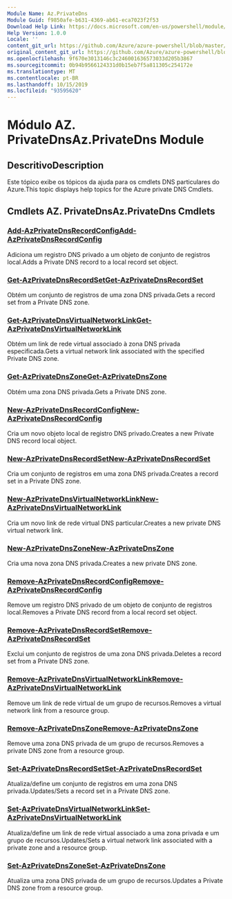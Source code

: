 ```yaml
---
Module Name: Az.PrivateDns
Module Guid: f9850afe-b631-4369-ab61-eca7023f2f53
Download Help Link: https://docs.microsoft.com/en-us/powershell/module/az.privatedns
Help Version: 1.0.0
Locale: ''
content_git_url: https://github.com/Azure/azure-powershell/blob/master/src/PrivateDns/PrivateDns/help/Az.PrivateDNS.md
original_content_git_url: https://github.com/Azure/azure-powershell/blob/master/src/PrivateDns/PrivateDns/help/Az.PrivateDNS.md
ms.openlocfilehash: 9f670e3013146c3c246001636573033d205b3867
ms.sourcegitcommit: 0b94b9566124331d0b15eb7f5a811305c254172e
ms.translationtype: MT
ms.contentlocale: pt-BR
ms.lasthandoff: 10/15/2019
ms.locfileid: "93595620"
---
```

# <span data-ttu-id="d512a-101">Módulo AZ. PrivateDns</span><span class="sxs-lookup"><span data-stu-id="d512a-101">Az.PrivateDns Module</span></span>
## <span data-ttu-id="d512a-102">Descritivo</span><span class="sxs-lookup"><span data-stu-id="d512a-102">Description</span></span>
<span data-ttu-id="d512a-103">Este tópico exibe os tópicos da ajuda para os cmdlets DNS particulares do Azure.</span><span class="sxs-lookup"><span data-stu-id="d512a-103">This topic displays help topics for the Azure private DNS Cmdlets.</span></span>

## <span data-ttu-id="d512a-104">Cmdlets AZ. PrivateDns</span><span class="sxs-lookup"><span data-stu-id="d512a-104">Az.PrivateDns Cmdlets</span></span>
### [<span data-ttu-id="d512a-105">Add-AzPrivateDnsRecordConfig</span><span class="sxs-lookup"><span data-stu-id="d512a-105">Add-AzPrivateDnsRecordConfig</span></span>](Add-AzPrivateDnsRecordConfig.md)
<span data-ttu-id="d512a-106">Adiciona um registro DNS privado a um objeto de conjunto de registros local.</span><span class="sxs-lookup"><span data-stu-id="d512a-106">Adds a Private DNS record to a local record set object.</span></span>

### [<span data-ttu-id="d512a-107">Get-AzPrivateDnsRecordSet</span><span class="sxs-lookup"><span data-stu-id="d512a-107">Get-AzPrivateDnsRecordSet</span></span>](Get-AzPrivateDnsRecordSet.md)
<span data-ttu-id="d512a-108">Obtém um conjunto de registros de uma zona DNS privada.</span><span class="sxs-lookup"><span data-stu-id="d512a-108">Gets a record set from a Private DNS zone.</span></span>

### [<span data-ttu-id="d512a-109">Get-AzPrivateDnsVirtualNetworkLink</span><span class="sxs-lookup"><span data-stu-id="d512a-109">Get-AzPrivateDnsVirtualNetworkLink</span></span>](Get-AzPrivateDnsVirtualNetworkLink.md)
<span data-ttu-id="d512a-110">Obtém um link de rede virtual associado à zona DNS privada especificada.</span><span class="sxs-lookup"><span data-stu-id="d512a-110">Gets a virtual network link associated with the specified Private DNS zone.</span></span>

### [<span data-ttu-id="d512a-111">Get-AzPrivateDnsZone</span><span class="sxs-lookup"><span data-stu-id="d512a-111">Get-AzPrivateDnsZone</span></span>](Get-AzPrivateDnsZone.md)
<span data-ttu-id="d512a-112">Obtém uma zona DNS privada.</span><span class="sxs-lookup"><span data-stu-id="d512a-112">Gets a Private DNS zone.</span></span>

### [<span data-ttu-id="d512a-113">New-AzPrivateDnsRecordConfig</span><span class="sxs-lookup"><span data-stu-id="d512a-113">New-AzPrivateDnsRecordConfig</span></span>](New-AzPrivateDnsRecordConfig.md)
<span data-ttu-id="d512a-114">Cria um novo objeto local de registro DNS privado.</span><span class="sxs-lookup"><span data-stu-id="d512a-114">Creates a new Private DNS record local object.</span></span>

### [<span data-ttu-id="d512a-115">New-AzPrivateDnsRecordSet</span><span class="sxs-lookup"><span data-stu-id="d512a-115">New-AzPrivateDnsRecordSet</span></span>](New-AzPrivateDnsRecordSet.md)
<span data-ttu-id="d512a-116">Cria um conjunto de registros em uma zona DNS privada.</span><span class="sxs-lookup"><span data-stu-id="d512a-116">Creates a record set in a Private DNS zone.</span></span>

### [<span data-ttu-id="d512a-117">New-AzPrivateDnsVirtualNetworkLink</span><span class="sxs-lookup"><span data-stu-id="d512a-117">New-AzPrivateDnsVirtualNetworkLink</span></span>](New-AzPrivateDnsVirtualNetworkLink.md)
<span data-ttu-id="d512a-118">Cria um novo link de rede virtual DNS particular.</span><span class="sxs-lookup"><span data-stu-id="d512a-118">Creates a new private DNS virtual network link.</span></span>

### [<span data-ttu-id="d512a-119">New-AzPrivateDnsZone</span><span class="sxs-lookup"><span data-stu-id="d512a-119">New-AzPrivateDnsZone</span></span>](New-AzPrivateDnsZone.md)
<span data-ttu-id="d512a-120">Cria uma nova zona DNS privada.</span><span class="sxs-lookup"><span data-stu-id="d512a-120">Creates a new private DNS zone.</span></span>

### [<span data-ttu-id="d512a-121">Remove-AzPrivateDnsRecordConfig</span><span class="sxs-lookup"><span data-stu-id="d512a-121">Remove-AzPrivateDnsRecordConfig</span></span>](Remove-AzPrivateDnsRecordConfig.md)
<span data-ttu-id="d512a-122">Remove um registro DNS privado de um objeto de conjunto de registros local.</span><span class="sxs-lookup"><span data-stu-id="d512a-122">Removes a Private DNS record from a local record set object.</span></span>

### [<span data-ttu-id="d512a-123">Remove-AzPrivateDnsRecordSet</span><span class="sxs-lookup"><span data-stu-id="d512a-123">Remove-AzPrivateDnsRecordSet</span></span>](Remove-AzPrivateDnsRecordSet.md)
<span data-ttu-id="d512a-124">Exclui um conjunto de registros de uma zona DNS privada.</span><span class="sxs-lookup"><span data-stu-id="d512a-124">Deletes a record set from a Private DNS zone.</span></span>

### [<span data-ttu-id="d512a-125">Remove-AzPrivateDnsVirtualNetworkLink</span><span class="sxs-lookup"><span data-stu-id="d512a-125">Remove-AzPrivateDnsVirtualNetworkLink</span></span>](Remove-AzPrivateDnsVirtualNetworkLink.md)
<span data-ttu-id="d512a-126">Remove um link de rede virtual de um grupo de recursos.</span><span class="sxs-lookup"><span data-stu-id="d512a-126">Removes a virtual network link from a resource group.</span></span>

### [<span data-ttu-id="d512a-127">Remove-AzPrivateDnsZone</span><span class="sxs-lookup"><span data-stu-id="d512a-127">Remove-AzPrivateDnsZone</span></span>](Remove-AzPrivateDnsZone.md)
<span data-ttu-id="d512a-128">Remove uma zona DNS privada de um grupo de recursos.</span><span class="sxs-lookup"><span data-stu-id="d512a-128">Removes a private DNS zone from a resource group.</span></span>

### [<span data-ttu-id="d512a-129">Set-AzPrivateDnsRecordSet</span><span class="sxs-lookup"><span data-stu-id="d512a-129">Set-AzPrivateDnsRecordSet</span></span>](Set-AzPrivateDnsRecordSet.md)
<span data-ttu-id="d512a-130">Atualiza/define um conjunto de registros em uma zona DNS privada.</span><span class="sxs-lookup"><span data-stu-id="d512a-130">Updates/Sets a record set in a Private DNS zone.</span></span>

### [<span data-ttu-id="d512a-131">Set-AzPrivateDnsVirtualNetworkLink</span><span class="sxs-lookup"><span data-stu-id="d512a-131">Set-AzPrivateDnsVirtualNetworkLink</span></span>](Set-AzPrivateDnsVirtualNetworkLink.md)
<span data-ttu-id="d512a-132">Atualiza/define um link de rede virtual associado a uma zona privada e um grupo de recursos.</span><span class="sxs-lookup"><span data-stu-id="d512a-132">Updates/Sets a virtual network link associated with a private zone and a resource group.</span></span>

### [<span data-ttu-id="d512a-133">Set-AzPrivateDnsZone</span><span class="sxs-lookup"><span data-stu-id="d512a-133">Set-AzPrivateDnsZone</span></span>](Set-AzPrivateDnsZone.md)
<span data-ttu-id="d512a-134">Atualiza uma zona DNS privada de um grupo de recursos.</span><span class="sxs-lookup"><span data-stu-id="d512a-134">Updates a Private DNS zone from a resource group.</span></span>

